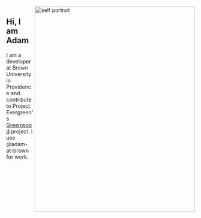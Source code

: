 <img align="right" src="https://www.adamholtzman.com/static/1-6c36844aa66ac2d58d0e15d5be383b04.jpg" alt="self portrait" width="428" height="550" />

## Hi, I am Adam

I am a developer at Brown University in Providence and contribute to Project Evergreen's [Greenwood](https://www.greenwoodjs.io/) project. I use @adam-at-brown for work.
